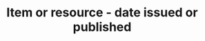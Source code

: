 ---
title: 'Item or resource - date issued or published'
field: 'dcterms.issued'
slug: 'resource-status-date-issued-or-published'
description: 'Date of formal issuance (e.g., publication) of the resource.'
comment: 'yyyy-mm-dd'
required: True
policy: 'Date. Single value only.'
---